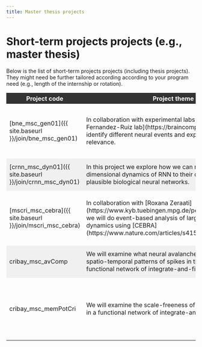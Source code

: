 ```yaml
---
title: Master thesis projects
---
```


# Short-term projects projects (e.g., master thesis)

Below is the list of short-term projects projects (including thesis projects).
They might need be further tailored according according to your program need (e.g., length of the internship or rotation). 

<table>
<!-- header -->
<tr style="background-color: #333; color: white;">
<th>Project code</th>
<th>Project theme</th>
<th>Related research program(s)</th>
<th>Contact person</th>
</tr>
<!-- start of block -->
<!--  -->
<!-- bne_msc_gen01  -->
<!-- start of row -->
<tr>
<td>
[bne_msc_gen01]({{ site.baseurl }}/join/bne_msc_gen01)
</td>
 <td style="text-align: left;">
	In collaboration with experimental labs (e.g., [Oliva-Fernandez-Ruiz lab](https://braincomputation.org/)) we will identify different neural events and explore their behavioral relevance. 
</td>
<td>
[MNBD]({{ site.baseurl }}/publications/?search="tag%3A+multi-scale+analysis"+OR+"tag%3A+multi-scale+methods"),
[CFDN]({{ site.baseurl }}/publications/?search=%22tag:%20criticality%22)
</td>
<td>
[Shervin Safavi]({{ site.baseurl }}/members/shervin-safavi)
</td>
</tr>
<!-- end of row -->
<!--  -->
<!-- crnn_msc_dyn01 -->
<!-- start of row -->
<tr style="background-color: #f0f0f0;">
<td>
[crnn_msc_dyn01]({{ site.baseurl }}/join/crnn_msc_dyn01)
</td>
 <td style="text-align: left;">
In this project we explore how we can relate the low dimensional dynamics of RNN to their counterparts in more plausible biological neural networks. 
</td>
<td>
MNBD,
[CFDN]({{ site.baseurl }}/publications/?search=%22tag:%20criticality%22)
</td>
<td>
[Shervin Safavi]({{ site.baseurl }}/members/shervin-safavi)
</td>
</tr>
<!-- end of row -->
<!-- start of block -->
<!-- mscri_msc_cebra  -->
<!-- start of row -->
<tr>
<td>
[mscri_msc_cebra]({{ site.baseurl }}/join/mscri_msc_cebra)
</td>
 <td style="text-align: left;">
	In collaboration with [Roxana Zeraati](https://www.kyb.tuebingen.mpg.de/person/59155/250676) we will do event-based analysis of large-scale brain dynamics using [CEBRA](https://www.nature.com/articles/s41586-023-06031-6).
</td>
<td>
[MNBD]({{ site.baseurl }}/publications/?search="tag%3A+multi-scale+analysis"+OR+"tag%3A+multi-scale+methods"),
/[CFDN]({{ site/.baseurl }}/publications/?search=%22tag:%20criticality%22)
</td>
<td>
[Shervin Safavi]({{ site.baseurl }}/members/shervin-safavi)
</td>
</tr>
<!-- end of row -->
<!--  -->
<!-- cribay_msc_avComp -->
<!-- start of row -->
<tr style="background-color: #f0f0f0;">
<td>
cribay_msc_avComp
<!-- [cribay_msc_avComp]({{ site.baseurl }}/join/cribay_msc_avComp) -->
</td>
 <td style="text-align: left;">
We will examine what neural avalanches (propagating spatio-temporal patterns of spikes in this case) in a functional network of integrate-and-fire neurons code for.
</td>
<td>
[CFDN]({{ site.baseurl }}/publications/?search=%22tag:%20criticality%22)
</td>
<td>
[Shervin Safavi]({{ site.baseurl }}/members/shervin-safavi)
</td>
</tr>
<!-- end of row -->
<!-- end of block -->
<!--  -->
<!-- startof block -->
<!--  -->
<!-- bne_msc_gen01  -->
<!-- start of row -->
<tr>
<td>
cribay_msc_memPotCri
<!-- [cribay_msc_memPotCri]({{ site.baseurl }}/join/cribay_msc_memPotCri) -->
</td>
 <td style="text-align: left;">
We will examine the scale-freeness of membrane potentials in a functional network of integrate-and-fire neurons.
</td>
<td>
[CFDN]({{ site.baseurl }}/publications/?search=%22tag:%20criticality%22),
[MNBD]({{ site.baseurl }}/publications/?search="tag%3A+multi-scale+analysis"+OR+"tag%3A+multi-scale+methods")
</td>
<td>
[Shervin Safavi]({{ site.baseurl }}/members/shervin-safavi)
</td>
</tr>
<!-- end of row -->
</table>


<!-- jeal laurent  -->
<!-- gpla -->
